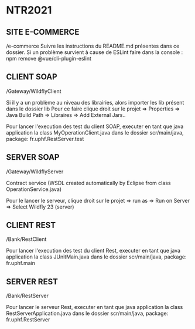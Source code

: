 # NTR2021

## SITE E-COMMERCE

/e-commerce
Suivre les instructions du README.md présentes dans ce dossier.
Si un problème survient à cause de ESLint faire dans la console : npm remove @vue/cli-plugin-eslint

## CLIENT SOAP

/Gateway/WildflyClient

Si il y a un problème au niveau des librairies, alors importer les lib présent dans le dossier lib
Pour ce faire clique droit sur le projet => Properties => Java Build Path => Libraires => Add External Jars..

Pour lancer l'execution des test du client SOAP, executer en tant que java application la class MyOperationClient.java dans le dossier scr/main/java, package: fr.uphf.RestServer.test

## SERVER SOAP 

/Gateway/WildflyServer

Contract service (WSDL created automatically by Eclipse from class OperationService.java)

Pour le lancer le serveur, clique droit sur le projet => run as => Run on Server => Select Wildfly 23 (server)


## CLIENT REST

/Bank/RestClient

Pour lancer l'execution des test du client Rest, executer en tant que java application la class JUnitMain.java dans le dossier scr/main/java, package: fr.uphf.main


## SERVER REST

/Bank/RestServer

Pour lancer le serveur Rest, executer en tant que java application la class RestServerApplication.java dans le dossier scr/main/java, package: fr.uphf.RestServer

